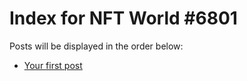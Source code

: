 # Index for NFT World #6801
Posts will be displayed in the order below:

- [Your first post](./001-first.md)

